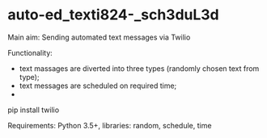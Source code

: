 # auto-ed_texti824-_sch3duL3d

Main aim:
Sending automated text messages via Twilio

Functionality:
- text massages are diverted into three types (randomly chosen text from type);
- text messages are scheduled on required time;
- 

pip install twilio

Requirements: Python 3.5+, libraries: random, schedule, time 
